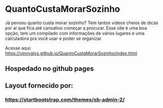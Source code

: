 # QuantoCustaMorarSozinho
Já pensou quanto custa morar sozinho? Tem tantos vídeos cheios de dicas por aí que fica até cansativo começar a procurar. Esse site é uma boa opção, tem um compilado com informações de vários lugares e uma calculadora pra você usar e poder se organizar.

Acesse aqui: https://vinnyalvs.github.io/QuantoCustaMorarSozinho/index.html


## Hospedado no github pages

## Layout fornecido por: 

### https://startbootstrap.com/themes/sb-admin-2/

